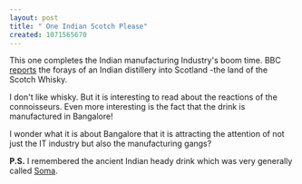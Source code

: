 ```yaml
--- 
layout: post
title: " One Indian Scotch Please"
created: 1071565670
---
```

This one completes the Indian manufacturing Industry's boom time. BBC <a href="http://news.bbc.co.uk/2/hi/uk_news/scotland/3313229.stm">reports</a> the forays of an Indian distillery into Scotland -the land of the Scotch Whisky.

I don't like whisky. But it is interesting to read about the reactions of the connoisseurs.  Even more interesting is the fact that the drink is manufactured in Bangalore! 

I wonder what it is about Bangalore that it is attracting the attention of not just the IT industry but also the manufacturing gangs?

<b>P.S.</b> I remembered the ancient Indian heady drink which was very generally called <a href="http://en.wikipedia.org/wiki/Soma">Soma</a>.
